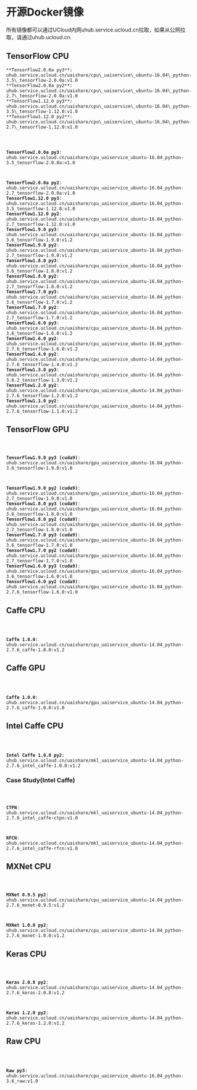 

# 开源Docker镜像 
所有镜像都可以通过UCloud内网uhub.service.ucloud.cn拉取，如果从公网拉取，请通过uhub.ucloud.cn.

## TensorFlow CPU

```
**TensorFlow2.0.0a py3**:  uhub.service.ucloud.cn/uaishare/cpu\_uaiservice\_ubuntu-16.04\_python-3.5\_tensorflow-2.0.0a:v1.0
**TensorFlow2.0.0a py2**:  uhub.service.ucloud.cn/uaishare/cpu\_uaiservice\_ubuntu-16.04\_python-2.7\_tensorflow-2.0.0a:v1.0
**TensorFlow1.12.0 py3**:  uhub.service.ucloud.cn/uaishare/cpu\_uaiservice\_ubuntu-16.04\_python-3.5\_tensorflow-1.12.0:v1.0 
**TensorFlow1.12.0 py2**:  uhub.service.ucloud.cn/uaishare/cpu\_uaiservice\_ubuntu-16.04\_python-2.7\_tensorflow-1.12.0:v1.0   
```

<code>

**TensorFlow2.0.0a py3**:  uhub.service.ucloud.cn/uaishare/cpu\_uaiservice\_ubuntu-16.04\_python-3.5\_tensorflow-2.0.0a:v1.0

**TensorFlow2.0.0a py2**:  uhub.service.ucloud.cn/uaishare/cpu\_uaiservice\_ubuntu-16.04\_python-2.7\_tensorflow-2.0.0a:v1.0
**TensorFlow1.12.0 py3**:  uhub.service.ucloud.cn/uaishare/cpu\_uaiservice\_ubuntu-16.04\_python-3.5\_tensorflow-1.12.0:v1.0 
**TensorFlow1.12.0 py2**:  uhub.service.ucloud.cn/uaishare/cpu\_uaiservice\_ubuntu-16.04\_python-2.7\_tensorflow-1.12.0:v1.0 
**TensorFlow1.9.0 py3**:  uhub.service.ucloud.cn/uaishare/cpu\_uaiservice\_ubuntu-16.04\_python-3.6\_tensorflow-1.9.0:v1.2 
**TensorFlow1.9.0 py2**:  uhub.service.ucloud.cn/uaishare/cpu\_uaiservice\_ubuntu-16.04\_python-2.7\_tensorflow-1.9.0:v1.2 
**TensorFlow1.8.0 py3**:  uhub.service.ucloud.cn/uaishare/cpu\_uaiservice\_ubuntu-16.04\_python-3.6\_tensorflow-1.8.0:v1.2 
**TensorFlow1.8.0 py2**:  uhub.service.ucloud.cn/uaishare/cpu\_uaiservice\_ubuntu-16.04\_python-2.7\_tensorflow-1.8.0:v1.2 
**TensorFlow1.7.0 py3**:  uhub.service.ucloud.cn/uaishare/cpu\_uaiservice\_ubuntu-16.04\_python-3.6\_tensorflow-1.7.0:v1.2 
**TensorFlow1.7.0 py2**:  uhub.service.ucloud.cn/uaishare/cpu\_uaiservice\_ubuntu-16.04\_python-2.7\_tensorflow-1.7.0:v1.2 
**TensorFlow1.6.0 py3**:  uhub.service.ucloud.cn/uaishare/cpu\_uaiservice\_ubuntu-16.04\_python-3.6\_tensorflow-1.6.0:v1.2
**TensorFlow1.6.0 py2**:  uhub.service.ucloud.cn/uaishare/cpu\_uaiservice\_ubuntu-16.04\_python-2.7.6\_tensorflow-1.6.0:v1.2
**TensorFlow1.4.0 py2**:  uhub.service.ucloud.cn/uaishare/cpu\_uaiservice\_ubuntu-14.04\_python-2.7.6\_tensorflow-1.4.0:v1.2
**TensorFlow1.3.0 py3**:  uhub.service.ucloud.cn/uaishare/cpu\_uaiservice\_ubuntu-16.04\_python-3.6.2\_tensorflow-1.3.0:v1.2 
**TensorFlow1.2.0 py2**:  uhub.service.ucloud.cn/uaishare/cpu\_uaiservice\_ubuntu-14.04\_python-2.7.6\_tensorflow-1.2.0:v1.2 
**TensorFlow1.1.0 py2**:  uhub.service.ucloud.cn/uaishare/cpu\_uaiservice\_ubuntu-14.04\_python-2.7.6\_tensorflow-1.1.0:v1.2 
</code>

## TensorFlow GPU

<code>

**TensorFlow1.9.0 py3 (cuda9)**:  uhub.service.ucloud.cn/uaishare/gpu\_uaiservice\_ubuntu-16.04\_python-3.6\_tensorflow-1.9.0:v1.0 

**TensorFlow1.9.0 py2 (cuda9)**:  uhub.service.ucloud.cn/uaishare/gpu\_uaiservice\_ubuntu-16.04\_python-2.7\_tensorflow-1.9.0:v1.0 
**TensorFlow1.8.0 py3 (cuda9)**:  uhub.service.ucloud.cn/uaishare/gpu\_uaiservice\_ubuntu-16.04\_python-3.6\_tensorflow-1.8.0:v1.0 
**TensorFlow1.8.0 py2 (cuda9)**:  uhub.service.ucloud.cn/uaishare/gpu\_uaiservice\_ubuntu-16.04\_python-2.7\_tensorflow-1.8.0:v1.0 
**TensorFlow1.7.0 py3 (cuda9)**:  uhub.service.ucloud.cn/uaishare/gpu\_uaiservice\_ubuntu-16.04\_python-3.6\_tensorflow-1.7.0:v1.0 
**TensorFlow1.7.0 py2 (cuda9)**:  uhub.service.ucloud.cn/uaishare/gpu\_uaiservice\_ubuntu-16.04\_python-2.7\_tensorflow-1.7.0:v1.0 
**TensorFlow1.6.0 py3 (cuda9)**: uhub.service.ucloud.cn/uaishare/gpu\_uaiservice\_ubuntu-16.04\_python-3.6\_tensorflow-1.6.0:v1.0 
**TensorFlow1.6.0 py2 (cuda9)**: uhub.service.ucloud.cn/uaishare/gpu\_uaiservice\_ubuntu-16.04\_python-2.7.6\_tensorflow-1.6.0:v1.0 
</code>

## Caffe CPU

<code>

**Caffe 1.0.0**: uhub.service.ucloud.cn/uaishare/cpu\_uaiservice\_ubuntu-14.04\_python-2.7.6\_caffe-1.0.0:v1.2 
</code>

## Caffe GPU

<code>

**Caffe 1.0.0**: uhub.service.ucloud.cn/uaishare/gpu\_uaiservice\_ubuntu-14.04\_python-2.7.6\_caffe-1.0.0:v1.0 
</code>

## Intel Caffe CPU

<code>

**Intel Caffe 1.0.0 py2**: uhub.service.ucloud.cn/uaishare/mkl\_uaiservice\_ubuntu-14.04\_python-2.7.6\_intel\_caffe-1.0.0:v1.2 
</code>

### Case Study(Intel Caffe)

<code>

**CTPN**: uhub.service.ucloud.cn/uaishare/mkl\_uaiservice\_ubuntu-14.04\_python-2.7.6\_intel\_caffe-ctpn:v1.0 

**RFCN**: uhub.service.ucloud.cn/uaishare/mkl\_uaiservice\_ubuntu-14.04\_python-2.7.6\_intel\_caffe-rfcn:v1.0 
</code>

## MXNet CPU

<code>

**MXNet 0.9.5 py2**: uhub.service.ucloud.cn/uaishare/cpu\_uaiservice\_ubuntu-14.04\_python-2.7.6\_mxnet-0.9.5:v1.2 

**MXNet 1.0.0 py2**: uhub.service.ucloud.cn/uaishare/cpu\_uaiservice\_ubuntu-14.04\_python-2.7.6\_mxnet-1.0.0:v1.2 
</code>

## Keras CPU

<code>

**Keras 2.0.8 py2**: uhub.service.ucloud.cn/uaishare/cpu\_uaiservice\_ubuntu-14.04\_python-2.7.6\_keras-2.0.8:v1.2 

**Keras 1.2.0 py2**: uhub.service.ucloud.cn/uaishare/cpu\_uaiservice\_ubuntu-14.04\_python-2.7.6\_keras-1.2.0:v1.2 
</code>

## Raw CPU

<code>

**Raw py3**: uhub.service.ucloud.cn/uaishare/cpu\_uaiservice\_ubuntu-16.04\_python-3.6\_raw:v1.0 
</code>

